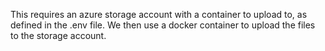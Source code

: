 This requires an azure storage account with a container to upload to, as defined in the .env file. We then use a docker container to upload the files to the storage account.